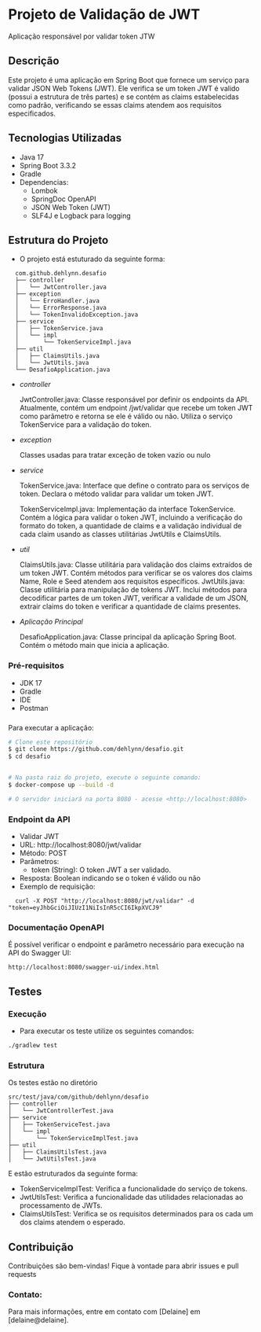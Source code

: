 # Projeto de Validação de JWT

Aplicação responsável por validar token JTW

## Descrição

Este projeto é uma aplicação em Spring Boot que fornece um serviço para validar JSON Web Tokens (JWT).
Ele verifica se um token JWT é valido (possui a estrutura de três partes) e se contém as claims estabelecidas como
padrão,
verificando se essas claims atendem aos requisitos especificados.

## Tecnologias Utilizadas

- Java 17
- Spring Boot 3.3.2
- Gradle
- Dependencias:
    - Lombok
    - SpringDoc OpenAPI
    - JSON Web Token (JWT)
    - SLF4J e Logback para logging

## Estrutura do Projeto

- O projeto está estuturado da seguinte forma:
```plaintext
  com.github.dehlynn.desafio
  ├── controller
  │   └── JwtController.java
  ├── exception
  │   └── ErroHandler.java  
  │   └── ErrorResponse.java  
  │   └── TokenInvalidoException.java    
  ├── service
  │   ├── TokenService.java
  │   └── impl
  │       └── TokenServiceImpl.java
  ├── util
  │   ├── ClaimsUtils.java
  │   └── JwtUtils.java
  └── DesafioApplication.java
 ```

- *controller* 

  JwtController.java: Classe responsável por definir os endpoints da API. 
Atualmente, contém um endpoint /jwt/validar que recebe um token JWT como parâmetro e retorna se ele é válido ou não.
Utiliza o serviço TokenService para a validação do token.

- *exception*

  Classes usadas para tratar exceção de token vazio ou nulo

- *service*

  TokenService.java: Interface que define o contrato para os serviços de token. Declara o método validar para validar um token JWT.

  TokenServiceImpl.java: Implementação da interface TokenService. Contém a lógica para validar o token JWT, incluindo a verificação do formato do token, a quantidade de claims e a validação individual de cada claim usando as classes utilitárias JwtUtils e ClaimsUtils.


- *util*

  ClaimsUtils.java: Classe utilitária para validação dos claims extraídos de um token JWT. Contém métodos para verificar se os valores dos claims Name, Role e Seed atendem aos requisitos específicos. 
  JwtUtils.java: Classe utilitária para manipulação de tokens JWT. Inclui métodos para decodificar partes de um token JWT, verificar a validade de um JSON, extrair claims do token e verificar a quantidade de claims presentes.



- *Aplicação Principal*

  DesafioApplication.java: Classe principal da aplicação Spring Boot. 
  Contém o método main que inicia a aplicação.

### Pré-requisitos

- JDK 17
- Gradle
- IDE
- Postman

###
Para executar a aplicação:

```bash
# Clone este repositório
$ git clone https://github.com/dehlynn/desafio.git
$ cd desafio


# Na pasta raiz do projeto, execute o seguinte comando:
$ docker-compose up --build -d

# O servidor iniciará na porta 8080 - acesse <http://localhost:8080>
```

### Endpoint da API

* Validar JWT
* URL: http://localhost:8080/jwt/validar
* Método: POST
* Parâmetros:
    * token (String): O token JWT a ser validado.
* Resposta: Boolean indicando se o token é válido ou não
* Exemplo de requisição:
```
  curl -X POST "http://localhost:8080/jwt/validar" -d "token=eyJhbGciOiJIUzI1NiIsInR5cCI6IkpXVCJ9"
````

### Documentação OpenAPI

É possível verificar o endpoint e parâmetro necessário para execução na API do Swagger UI:
````
http://localhost:8080/swagger-ui/index.html
````

## Testes

### Execução

- Para executar os teste utilize os seguintes comandos:
 ````sh
./gradlew test
````


### Estrutura

Os testes estão no diretório 
```plaintext
src/test/java/com/github/dehlynn/desafio
├── controller
│   └── JwtControllerTest.java
├── service
│   ├── TokenServiceTest.java
│   └── impl
│       └── TokenServiceImplTest.java
├── util
│   ├── ClaimsUtilsTest.java
│   └── JwtUtilsTest.java

````
E estão estruturados da seguinte forma:
- TokenServiceImplTest: Verifica a funcionalidade do serviço de tokens.
- JwtUtilsTest: Verifica a funcionalidade das utilidades relacionadas ao processamento de JWTs.
- ClaimsUtilsTest: Verifica se os requisitos determinados para os cada um dos claims atendem o esperado.


## Contribuição

Contribuições são bem-vindas! Fique à vontade para abrir issues e pull requests

### Contato:

Para mais informações, entre em contato com [Delaine] em [delaine@delaine].

